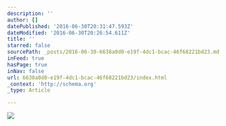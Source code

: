 ```yaml
---
description: ''
author: []
datePublished: '2016-06-30T20:31:47.593Z'
dateModified: '2016-06-30T20:26:54.611Z'
title: ''
starred: false
sourcePath: _posts/2016-06-30-6638a0d0-e19f-4dc1-bcac-46f68221bd23.md
inFeed: true
hasPage: true
inNav: false
url: 6638a0d0-e19f-4dc1-bcac-46f68221bd23/index.html
_context: 'http://schema.org'
_type: Article

---
```

![](https://the-grid-user-content.s3-us-west-2.amazonaws.com/933a813d-f96f-448d-bf67-d22d23764860.png)